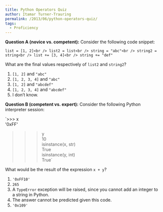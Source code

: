 ```yaml
---
title: Python Operators Quiz
author: Itamar Turner-Trauring
permalink: /2013/06/python-operators-quiz/
tags:
  - Proficiency
---
```

**Question A (novice vs. competent):** Consider the following code snippet:

`list = [1, 2]<br />
list2 = list<br />
string = "abc"<br />
string2 = string<br />
list += [3, 4]<br />
string += "def"`

What are the final values respectively of `list2` and `string2`?

1.  `[1, 2]` and `"abc"`
2.  `[1, 2, 3, 4]` and `"abc"`
3.  `[1, 2]` and `"abcdef"`
4.  `[1, 2, 3, 4]` and `"abcdef"`
5.  I don&#8217;t know.

**Question B (competent vs. expert):** Consider the following Python interpreter session:

`>>> x<br />
'0xFF'<br />
>>> y<br />
10<br />
>>> isinstance(x, str)<br />
True<br />
>>> isinstance(y, int)<br />
True`

What would be the result of the expression `x + y`?

1.  `'0xFF10'`
2.  `265`
3.  A `TypeError` exception will be raised, since you cannot add an integer to a string in Python.
4.  The answer cannot be predicted given this code.
5.  `'0x109'`
